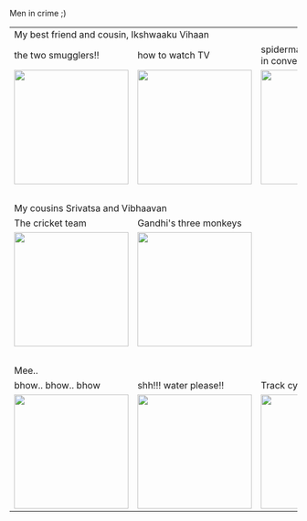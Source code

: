 Men in crime ;)



<table>
  <tr>
    <td colspan="4">My best friend and cousin, Ikshwaaku Vihaan</td>
  </tr>
  <tr>
    <td>the two smugglers!!</td>
    <td>how to watch TV</td>
    <td>spiderman and policeman in convers..</td>
    <td>The dynamic duo</td>
  </tr>
  <tr>
    <td><img src="https://user-images.githubusercontent.com/98616512/159129121-66e810e1-8ccd-4288-bcf1-d9c29af0fb17.jpg" height="200px" width="200px" /></td>
    <td><img src="https://user-images.githubusercontent.com/98616512/159130618-63238d2b-8fc2-4618-a2b6-9489cc72d0ea.jpg" height="200px" width="200px" /></td>
    <td><img src="https://user-images.githubusercontent.com/98616512/159130898-ebe07254-e45f-40eb-a98e-8a7ed11febb6.jpg" height="200px" width="200px" /></td>
    <td><img src="https://user-images.githubusercontent.com/98616512/159131667-7ad7b426-7e90-452b-b907-d722c3efefac.jpg" height="200px" width="200px" /></td>
  </tr>
  <tr>
    <td colspan="4">&nbsp;</td>
  </tr>
  <tr>
    <td colspan="4">My cousins Srivatsa and Vibhaavan</td>
  </tr>
  <tr>
    <td>The cricket team</td>
    <td>Gandhi's three monkeys</td>
    <td>&nbsp;</td>
    <td>&nbsp;</td>
  </tr>
  <tr>
    <td><img src="https://user-images.githubusercontent.com/98616512/159128462-fc4bf6c4-4ca5-4350-a1e8-d6758d64ae92.jpg" height="200px" width="200px" /></td>
    <td><img src="https://user-images.githubusercontent.com/98616512/159130848-f574ba32-7a53-416f-a065-2019e0aa164b.jpg" height="200px" width="200px" /></td>
    <td>&nbsp;</td>
    <td>&nbsp;</td>
  </tr>
  <tr><td colspan="4">&nbsp;</td></tr>
  <tr>
    <td colspan="4">Mee..</td>
  </tr>
  <tr>
    <td>bhow.. bhow.. bhow</td>
    <td>shh!!! water please!!</td>
    <td>Track cyclist!!</td>
    <td>Samurai</td>
  </tr>
  <tr>
    <td><img src="https://user-images.githubusercontent.com/98616512/159128764-5afeb038-5c29-4ef6-8dc7-872ed4405f3e.jpg" height="200px" width="200px" /></td>
    <td><img src="https://user-images.githubusercontent.com/98616512/159129199-209fbf86-1f66-474c-86b3-164daa1d5549.jpg" height="200px" width="200px" /></td>
    <td><img src="https://user-images.githubusercontent.com/98616512/159129988-026ff38c-7622-4db9-9a09-7638681e3aa8.jpg" height="200px" width="200px" /></td>
    <td><img src="https://user-images.githubusercontent.com/98616512/159130678-e57c43c5-902b-42d8-9f6e-ee0e17d93fc2.jpg" height="200px" width="200px" /></td>
  </tr>
</table>
